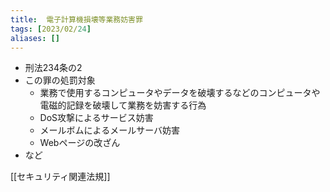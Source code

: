 ```yaml
---
title:  電子計算機損壊等業務妨害罪
tags: [2023/02/24]
aliases: []
---
```


- 刑法234条の2
- この罪の処罰対象
	- 業務で使用するコンピュータやデータを破壊するなどのコンピュータや電磁的記録を破壊して業務を妨害する行為  
	-   DoS攻撃によるサービス妨害
	-   メールボムによるメールサーバ妨害
	-   Webページの改ざん
- など

[[セキュリティ関連法規]]